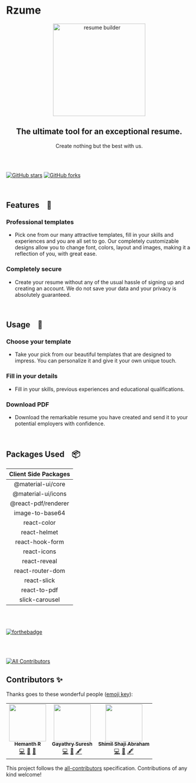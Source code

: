 # Rzume

<p align="center">
<img alt="resume builder" src="./src/assets/images/svg/logo_with_text.svg" width="250px" />
</p>

<h2 align="center">The ultimate tool for an exceptional resume.</h2>
<p align="center">Create nothing but the best with us.</p>

<br><br>

[![GitHub stars](https://img.shields.io/github/stars/hhhrrrttt222111/resume-builder?color=ff69b4&style=flatsquare)](https://github.com/hhhrrrttt222111/resume-builder/stargazers)
[![GitHub forks](https://img.shields.io/github/forks/hhhrrrttt222111/resume-builder?color=blueviolet&style=flatsquare)](https://github.com/hhhrrrttt222111/resume-builder/network)

<br>

## Features &nbsp;&nbsp; :page_with_curl:

### Professional templates
* Pick one from our many attractive templates, fill in your skills and experiences and you are all set to go. Our completely customizable designs allow you to change font, colors, layout and images, making it a reflection of you, with great ease.

### Completely secure
* Create your resume without any of the usual hassle of signing up and creating an account. We do not save your data and your privacy is absolutely guaranteed.

<br>

## Usage  &nbsp;&nbsp; :scroll:

### Choose your template
* Take your pick from our beautiful templates that are designed to impress. You can personalize it and give it your own unique touch.

### Fill in your details
* Fill in your skills, previous experiences and educational qualifications.

### Download PDF
* Download the remarkable resume you have created and send it to your potential employers with confidence.
<br> 


## Packages Used &nbsp;&nbsp; :package:

| Client Side Packages  |
| :-------------: |
| @material-ui/core  |
| @material-ui/icons  |
| @react-pdf/renderer |
| image-to-base64  |
| react-color |
| react-helmet  |
| react-hook-form |
| react-icons  |
| react-reveal |
| react-router-dom  |
| react-slick  |
| react-to-pdf |
| slick-carousel |


<br><br>


[![forthebadge](https://forthebadge.com/images/badges/powered-by-coffee.svg)](https://forthebadge.com)



<br><br>



<!-- ALL-CONTRIBUTORS-BADGE:START - Do not remove or modify this section -->
[![All Contributors](https://img.shields.io/badge/all_contributors-3-orange.svg?style=flat-square)](#contributors-)
<!-- ALL-CONTRIBUTORS-BADGE:END -->

## Contributors ✨

Thanks goes to these wonderful people ([emoji key](https://allcontributors.org/docs/en/emoji-key)):

<!-- ALL-CONTRIBUTORS-LIST:START - Do not remove or modify this section -->
<!-- prettier-ignore-start -->
<!-- markdownlint-disable -->
<table>
  <tr>
    <td align="center"><a href="https://hhhrrrttt222111.web.app/"><img src="https://avatars.githubusercontent.com/u/43471295?v=4?s=100" width="100px;" alt=""/><br /><sub><b>Hemanth R</b></sub></a><br /><a href="https://github.com/hhhrrrttt222111/resume-builder/commits?author=hhhrrrttt222111" title="Code">💻</a> <a href="#design-hhhrrrttt222111" title="Design">🎨</a> <a href="#maintenance-hhhrrrttt222111" title="Maintenance">🚧</a></td>
        <td align="center"><a href="https://iamgayathrysuresh.web.app/"><img src="https://avatars.githubusercontent.com/u/62144916?v=4?s=100" width="100px;" alt=""/><br /><sub><b>Gayathry Suresh</b></sub></a><br /><a href="https://github.com/hhhrrrttt222111/resume-builder/commits?author=Gayathry17" title="Code">💻</a> <a href="#design-Gayathry17" title="Design">🎨</a> <a href="#content-Gayathry17" title="Content">🖋</a></td>
    <td align="center"><a href="https://github.com/ShimilSAbraham"><img src="https://avatars.githubusercontent.com/u/62107737?v=4?s=100" width="100px;" alt=""/><br /><sub><b>Shimil Shaji Abraham</b></sub></a><br /><a href="https://github.com/hhhrrrttt222111/resume-builder/commits?author=ShimilSAbraham" title="Code">💻</a> <a href="#design-ShimilSAbraham" title="Design">🎨</a> <a href="#content-ShimilSAbraham" title="Content">🖋</a></td>
  </tr>
</table>

<!-- markdownlint-restore -->
<!-- prettier-ignore-end -->

<!-- ALL-CONTRIBUTORS-LIST:END -->

This project follows the [all-contributors](https://github.com/all-contributors/all-contributors) specification. Contributions of any kind welcome!
